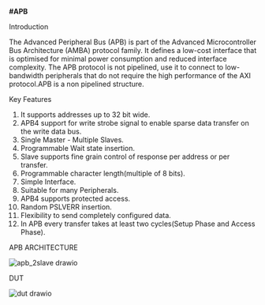 **#APB**

Introduction


The Advanced Peripheral Bus (APB) is part of the Advanced Microcontroller Bus Architecture (AMBA) protocol family. It defines a low-cost interface that is optimised for minimal power consumption and reduced interface complexity. The APB protocol is not pipelined, use it to connect to low-bandwidth peripherals that do not require the high performance of the AXI protocol.APB is a non pipelined structure.


Key Features

1. It supports addresses up to 32 bit wide.
2. APB4 support for write strobe signal to enable sparse data transfer on the write data
bus.
3. Single Master - Multiple Slaves.
4. Programmable Wait state insertion.
5. Slave supports fine grain control of response per address or per transfer.
6. Programmable character length(multiple of 8 bits).
7. Simple Interface.
8. Suitable for many Peripherals.
9. APB4 supports protected access.
10. Random PSLVERR insertion.
11. Flexibility to send completely configured data.
12. In APB every transfer takes at least two cycles(Setup Phase and Access Phase).

APB ARCHITECTURE




![apb_2slave drawio](https://github.com/user-attachments/assets/1578d1bc-fc7c-4167-b5e9-9f1db68a1748)



DUT







![dut drawio](https://github.com/user-attachments/assets/09887148-2bc6-42a6-815a-0c250197eec4)

